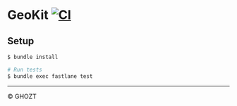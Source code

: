 # GeoKit [![CI](https://github.com/0xGHOZT/swift-geokit/workflows/CI/badge.svg?branch=main)](https://github.com/0xGHOZT/swift-geokit/actions/workflows/ci.yml?query=branch%3Amain)

## Setup

```sh
$ bundle install

# Run tests
$ bundle exec fastlane test
```

---

© GHOZT